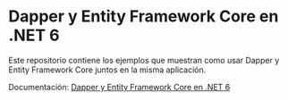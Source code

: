 # Dapper y Entity Framework Core en .NET 6
Este repositorio contiene los ejemplos que muestran como usar Dapper y Entity Framework Core juntos en la misma aplicación.

Documentación: [Dapper y Entity Framework Core en .NET 6](https://arbems.com/dapper-ef-core-net-6 "Alberto Moreno’s .NET blog")
